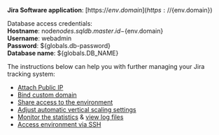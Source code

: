 **Jira Software application**: [https://${env.domain}](https://${env.domain})  

Database access credentials:    
  **Hostname**: node${nodes.sqldb.master.id}-${env.domain}  
  **Username**: webadmin  
  **Password**: ${globals.db-password}  
  **Database name**: ${globals.DB_NAME}  

The instructions below can help you with further managing your Jira tracking system:

* [Attach Public IP](https://docs.jelastic.com/public-ip)
* [Bind custom domain](https://docs.jelastic.com/custom-domains/#configure-dns)
* [Share access to the environment](http://docs.jelastic.com/share-environment)
* [Adjust automatic vertical scaling settings](http://docs.jelastic.com/automatic-vertical-scaling)
* [Monitor the statistics](http://docs.jelastic.com/view-app-statistics) & [view log files](https://docs.jelastic.com/view-log-files)
* [Access environment via SSH](https://docs.jelastic.com/ssh-access)
